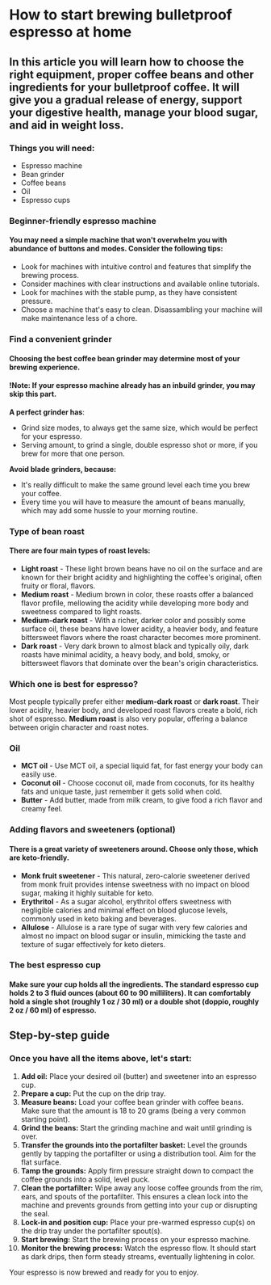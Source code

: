# How to start brewing bulletproof espresso at home
## In this article you will learn how to choose the right equipment, proper coffee beans and other ingredients for your bulletproof coffee. It will give you a gradual release of energy, support your digestive health, manage your blood sugar, and aid in weight loss.

### Things you will need:
- Espresso machine
- Bean grinder
- Coffee beans
- Oil
- Espresso cups

### Beginner-friendly espresso machine
#### You may need a simple machine that won't overwhelm you with abundance of buttons and modes. Consider the following tips:
- Look for machines with intuitive control and features that simplify the brewing process.
- Consider machines with clear instructions and available online tutorials.
- Look for machines with the stable pump, as they have consistent pressure.
- Choose a machine that's easy to clean. Disassambling your machine will make maintenance less of a chore.

### Find a convenient grinder
#### Choosing the best coffee bean grinder may determine most of your brewing experience.
#### !Note: If your espresso machine already has an inbuild grinder, you may skip this part.
**A perfect grinder has**:
- Grind size modes, to always get the same size, which would be perfect for your espresso.
- Serving amount, to grind a single, double espresso shot or more, if you brew for more that one person.

**Avoid blade grinders, because:**
- It's really difficult to make the same ground level each time you brew your coffee.
- Every time you will have to measure the amount of beans manually, which may add some hussle to your morning routine.

### Type of bean roast
#### There are four main types of roast levels:
- **Light roast** - These light brown beans have no oil on the surface and are known for their bright acidity and highlighting the coffee's original, often fruity or floral, flavors.
- **Medium roast** - Medium brown in color, these roasts offer a balanced flavor profile, mellowing the acidity while developing more body and sweetness compared to light roasts.
- **Medium-dark roast** - With a richer, darker color and possibly some surface oil, these beans have lower acidity, a heavier body, and feature bittersweet flavors where the roast character becomes more prominent.
- **Dark roast** - Very dark brown to almost black and typically oily, dark roasts have minimal acidity, a heavy body, and bold, smoky, or bittersweet flavors that dominate over the bean's origin characteristics.

### Which one is best for espresso?
Most people typically prefer either **medium-dark roast** or **dark roast**. Their lower acidity, heavier body, and developed roast flavors create a bold, rich shot of espresso.
**Medium roast** is also very popular, offering a balance between origin character and roast notes.

### Oil
- **MCT oil** - Use MCT oil, a special liquid fat, for fast energy your body can easily use.
- **Coconut oil** - Choose coconut oil, made from coconuts, for its healthy fats and unique taste, just remember it gets solid when cold.
- **Butter** - Add butter, made from milk cream, to give food a rich flavor and creamy feel.

### Adding flavors and sweeteners (optional)
#### There is a great variety of sweeteners around. Choose only those, which are keto-friendly.
- **Monk fruit sweetener** - This natural, zero-calorie sweetener derived from monk fruit provides intense sweetness with no impact on blood sugar, making it highly suitable for keto.
- **Erythritol** - As a sugar alcohol, erythritol offers sweetness with negligible calories and minimal effect on blood glucose levels, commonly used in keto baking and beverages.
- **Allulose** - Allulose is a rare type of sugar with very few calories and almost no impact on blood sugar or insulin, mimicking the taste and texture of sugar effectively for keto dieters.

### The best espresso cup
#### Make sure your cup holds all the ingredients. The standard espresso cup holds 2 to 3 fluid ounces (about 60 to 90 milliliters). It can comfortably hold a single shot (roughly 1 oz / 30 ml) or a double shot (doppio, roughly 2 oz / 60 ml) of espresso.


## Step-by-step guide
### Once you have all the items above, let's start:
1. **Add oil:** Place your desired oil (butter) and sweetener into an espresso cup.
2. **Prepare a cup:** Put the cup on the drip tray.
3. **Measure beans:** Load your coffee bean grinder with coffee beans. Make sure that the amount is 18 to 20 grams (being a very common starting point).
4. **Grind the beans:** Start the grinding machine and wait until grinding is over.
5. **Transfer the grounds into the portafilter basket:** Level the grounds gently by tapping the portafilter or using a distribution tool. Aim for the flat surface.
6. **Tamp the grounds:** Apply firm pressure straight down to compact the coffee grounds into a solid, level puck.
7. **Clean the portafilter:** Wipe away any loose coffee grounds from the rim, ears, and spouts of the portafilter. This ensures a clean lock into the machine and prevents grounds from getting into your cup or disrupting the seal.
8. **Lock-in and position cup:** Place your pre-warmed espresso cup(s) on the drip tray under the portafilter spout(s).
9. **Start brewing:** Start the brewing process on your espresso machine.
10. **Monitor the brewing process:** Watch the espresso flow. It should start as dark drips, then form steady streams, eventually lightening in color.

Your espresso is now brewed and ready for you to enjoy.